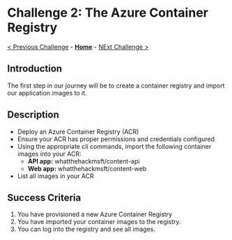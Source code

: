 # Challenge 2: The Azure Container Registry

[< Previous Challenge](./01-containers.md) - **[Home](../README.md)** - [NExt Challenge >](03-acaintro_CLI.md)


## Introduction

The first step in our journey will be to create a container registry and import our application images to it.

## Description

- Deploy an Azure Container Registry (ACR)
- Ensure your ACR has proper permissions and credentials configured
- Using the appropriate cli commands, import the following container images into your ACR:
  - **API app:** whatthehackmsft/content-api
  - **Web app:** whatthehackmsft/content-web
- List all images in your ACR


## Success Criteria

1. You have provisioned a new Azure Container Registry
1. You have imported your container images to the registry.
2. You can log into the registry and see all images.


